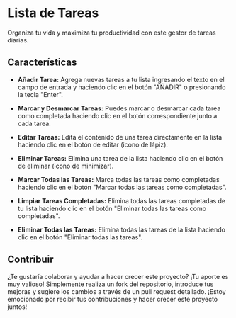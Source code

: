 # Lista de Tareas
Organiza tu vida y maximiza tu productividad con este gestor de tareas diarias.

## Características
- **Añadir Tarea:** Agrega nuevas tareas a tu lista ingresando el texto en el campo de entrada y haciendo clic en el botón "AÑADIR" o presionando la tecla "Enter".

- **Marcar y Desmarcar Tareas:** Puedes marcar o desmarcar cada tarea como completada haciendo clic en el botón correspondiente junto a cada tarea.
- **Editar Tareas:** Edita el contenido de una tarea directamente en la lista haciendo clic en el botón de editar (icono de lápiz).
- **Eliminar Tareas:** Elimina una tarea de la lista haciendo clic en el botón de eliminar (icono de minimizar).
- **Marcar Todas las Tareas:** Marca todas las tareas como completadas haciendo clic en el botón "Marcar todas las tareas como completadas".
- **Limpiar Tareas Completadas:** Elimina todas las tareas completadas de tu lista haciendo clic en el botón "Eliminar todas las tareas como completadas".
- **Eliminar Todas las Tareas:** Elimina todas las tareas de la lista haciendo clic en el botón "Eliminar todas las tareas".

## Contribuir
¿Te gustaría colaborar y ayudar a hacer crecer este proyecto? ¡Tu aporte es muy valioso! Simplemente realiza un fork del repositorio, introduce tus mejoras y sugiere los cambios a través de un pull request detallado. ¡Estoy emocionado por recibir tus contribuciones y hacer crecer este proyecto juntos!

